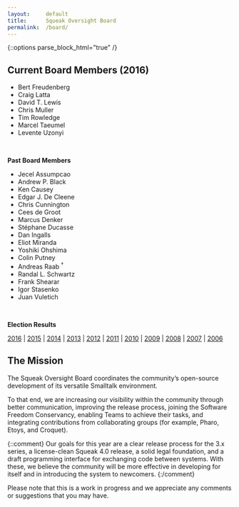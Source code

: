 ```yaml
---
layout:     default
title:      Squeak Oversight Board
permalink:  /board/
---
```

{::options parse_block_html="true" /}
<div class="row">
<div class="col-md-6 col-lg-6">

## Current Board Members (2016)

- Bert Freudenberg
- Craig Latta
- David T. Lewis
- Chris Muller
- Tim Rowledge
- Marcel Taeumel
- Levente Uzonyi

<br />

**Past Board Members**

- Jecel Assumpcao
- Andrew P. Black
- Ken Causey
- Edgar J. De Cleene
- Chris Cunnington
- Cees de Groot
- Marcus Denker
- Stéphane Ducasse
- Dan Ingalls
- Eliot Miranda
- Yoshiki Ohshima
- Colin Putney
- Andreas Raab <sup>&dagger;</sup>
- Randal L. Schwartz
- Frank Shearar
- Igor Stasenko
- Juan Vuletich

<br />

**Election Results**

[2016](http://civs.cs.cornell.edu/cgi-bin/results.pl?id=E_deb64ca4f4cffbaa) |
[2015](http://civs.cs.cornell.edu/cgi-bin/results.pl?id=E_5abe0e8654efae1a) |
[2014](http://civs.cs.cornell.edu/cgi-bin/results.pl?id=E_a467c120d84dac90) |
[2013](http://civs.cs.cornell.edu/cgi-bin/results.pl?id=E_245d976cd43b9f99) |
[2012](http://civs.cs.cornell.edu/cgi-bin/results.pl?id=E_114579ef2a1eb9a4) |
[2011](http://civs.cs.cornell.edu/cgi-bin/results.pl?id=E_22a9387d06a3ed3b) |
[2010](http://civs.cs.cornell.edu/cgi-bin/results.pl?id=E_716d8c257e6cf36b) |
[2009](http://civs.cs.cornell.edu/cgi-bin/results.pl?id=E_f48a814ea5d852de) |
[2008](http://civs.cs.cornell.edu/cgi-bin/results.pl?id=E_d38cc27709a65b64) |
[2007](http://civs.cs.cornell.edu/cgi-bin/results.pl?id=E_be84b060864afc59) |
[2006](http://civs.cs.cornell.edu/cgi-bin/results.pl?id=E_8c2bcb5151df7e75)

</div>
<div class="col-md-6 col-lg-6">

## The Mission

The Squeak Oversight Board coordinates the community’s open-source development of its versatile Smalltalk environment.

To that end, we are increasing our visibility within the community through better communication, improving the release process, joining the Software Freedom Conservancy, enabling Teams to achieve their tasks, and integrating contributions from collaborating groups (for example, Pharo, Etoys, and Croquet).

{::comment}
Our goals for this year are a clear release process for the 3.x series, a license-clean Squeak 4.0 release, a solid legal foundation, and a draft programming interface for exchanging code between systems.  With these, we believe the community will be more effective in developing for itself and in introducing the system to newcomers.
{:/comment}

Please note that this is a work in progress and we appreciate any comments or suggestions that you may have.

</div>
